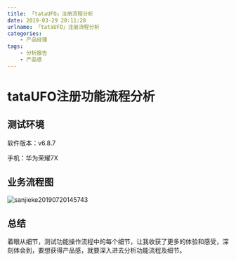 ```yaml
---
title: 「tataUFO」注册流程分析
date: 2019-03-29 20:11:28
urlname: 「tataUFO」注册流程分析
categories:
    - 产品经理
tags:
    - 分析报告
    - 产品感
---
```


# tataUFO注册功能流程分析

## 测试环境

软件版本：v6.8.7

手机：华为荣耀7X

## 业务流程图

![sanjieke20190720145743](https://awakeninggeek-image.oss-cn-beijing.aliyuncs.com/img/20190720145743.png)

 

## 总结

着眼从细节，测试功能操作流程中的每个细节，让我收获了更多的体验和感受，深刻体会到，要想获得产品感，就要深入进去分析功能流程及细节。